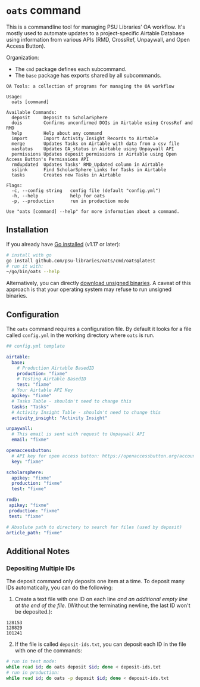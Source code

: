 # `oats` command

This is a commandline tool for managing PSU Libraries' OA workflow. It's mostly
used to automate updates to a project-specific Airtable Database using
information from various APIs (RMD, CrossRef, Unpaywall, and Open Access
Button).

Organization:
- The `cmd` package defines each subcommand. 
- The `base` package has exports shared by all subcommands. 

```
OA Tools: a collection of programs for managing the OA workflow

Usage:
  oats [command]

Available Commands:
  deposit     Deposit to ScholarSphere
  dois        Confirms unconfirmed DOIs in Airtable using CrossRef and RMD
  help        Help about any command
  import      Import Activity Insight Records to Airtable
  merge       Updates Tasks on Airtable with data from a csv file
  oastatus    Updates OA_status in Airtable using Unpaywall API
  permissions Updates deposit permissions in Airtable using Open Access Button's Permissions API
  rmdupdated  Updates Tasks' RMD_Updated column in Airtable
  sslink      Find ScholarSphere Links for Tasks in Airtable
  tasks       Creates new Tasks in Airtable

Flags:
  -c, --config string   config file (default "config.yml")
  -h, --help            help for oats
  -p, --production      run in production mode

Use "oats [command] --help" for more information about a command.
```

## Installation

If you already have [Go installed](https://go.dev/doc/install) (v1.17 or later):
```sh
# install with go
go install github.com/psu-libraries/oats/cmd/oats@latest
# run it with:
~/go/bin/oats --help
```

Alternatively, you can directly [download unsigned binaries](https://github.com/psu-libraries/oats/-/releases). A caveat of this approach is that your operating system may refuse to run unsigned binaries.  

## Configuration

The `oats` command requires a configuration file. By default it looks for a file called `config.yml` in the working directory where `oats` is run.

```yml
## config.yml template 

airtable:
  base:
    # Production Airtable BasedID
    production: "fixme"
    # Testing Airtable BasedID
    test: "fixme"
  # Your Airtable API Key
  apikey: "fixme"
  # Tasks Table - shouldn't need to change this
  tasks: "Tasks"
  # Activity Insight Table - shouldn't need to change this
  activity_insight: "Activity Insight"

unpaywall:
  # This email is sent with request to Unpaywall API
  email: "fixme"

openaccessbutton:
  # API key for open access button: https://openaccessbutton.org/account?next=/api
  key: "fixme"

scholarsphere:
  apikey: "fixme"
  production: "fixme"
  test: "fixme"

rmdb:
 apikey: "fixme"
 production: "fixme"
 test: "fixme"

# Absolute path to directory to search for files (used by deposit)
article_path: "fixme"
```


## Additional Notes

### Depositing Multiple IDs

The deposit command only deposits one item at a time. To deposit many IDs automatically, you can do the following:

1. Create a text file with one ID on each line *and an additional empty line at the end of the file*. (Without the terminating newline, the last ID won't be deposited.):

```
128153 
128829
101241

```

2. If the file is called `deposit-ids.txt`, you can deposit each ID in the file with one of the commands:
```sh
# run in test mode:
while read id; do oats deposit $id; done < deposit-ids.txt
# run in production:
while read id; do oats -p deposit $id; done < deposit-ids.txt
```
